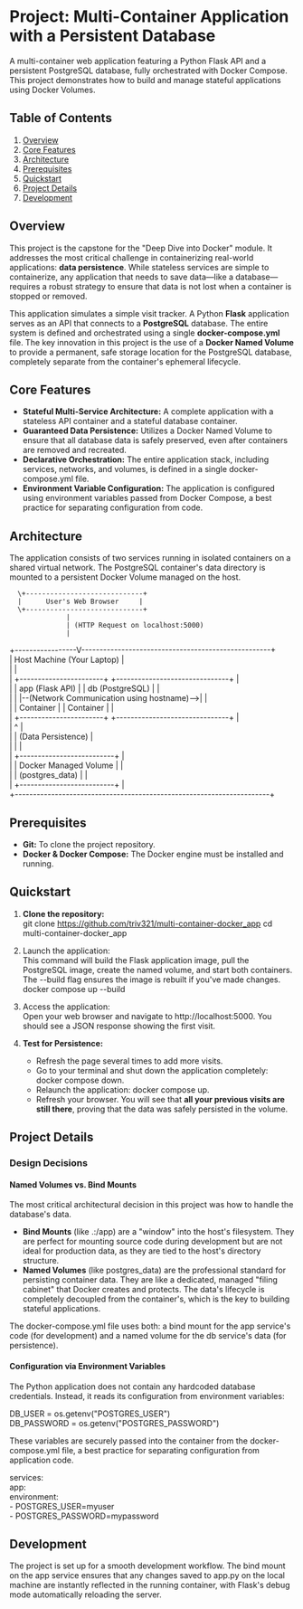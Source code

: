 # **Project: Multi-Container Application with a Persistent Database**

A multi-container web application featuring a Python Flask API and a persistent PostgreSQL database, fully orchestrated with Docker Compose. This project demonstrates how to build and manage stateful applications using Docker Volumes.

## **Table of Contents**

1. [Overview](https://www.google.com/search?q=%23overview)  
2. [Core Features](https://www.google.com/search?q=%23core-features)  
3. [Architecture](https://www.google.com/search?q=%23architecture)  
4. [Prerequisites](https://www.google.com/search?q=%23prerequisites)  
5. [Quickstart](https://www.google.com/search?q=%23quickstart)  
6. [Project Details](https://www.google.com/search?q=%23project-details)  
7. [Development](https://www.google.com/search?q=%23development)

## **Overview**

This project is the capstone for the "Deep Dive into Docker" module. It addresses the most critical challenge in containerizing real-world applications: **data persistence**. While stateless services are simple to containerize, any application that needs to save data—like a database—requires a robust strategy to ensure that data is not lost when a container is stopped or removed.

This application simulates a simple visit tracker. A Python **Flask** application serves as an API that connects to a **PostgreSQL** database. The entire system is defined and orchestrated using a single **docker-compose.yml** file. The key innovation in this project is the use of a **Docker Named Volume** to provide a permanent, safe storage location for the PostgreSQL database, completely separate from the container's ephemeral lifecycle.

## **Core Features**

* **Stateful Multi-Service Architecture:** A complete application with a stateless API container and a stateful database container.  
* **Guaranteed Data Persistence:** Utilizes a Docker Named Volume to ensure that all database data is safely preserved, even after containers are removed and recreated.  
* **Declarative Orchestration:** The entire application stack, including services, networks, and volumes, is defined in a single docker-compose.yml file.  
* **Environment Variable Configuration:** The application is configured using environment variables passed from Docker Compose, a best practice for separating configuration from code.

## **Architecture**

The application consists of two services running in isolated containers on a shared virtual network. The PostgreSQL container's data directory is mounted to a persistent Docker Volume managed on the host.

      \+-----------------------------+  
      |      User's Web Browser     |  
      \+-----------------------------+  
                  |  
                  | (HTTP Request on localhost:5000)  
                  |  
\+-----------------V----------------------------------------------------+  
| Host Machine (Your Laptop)                                           |  
|                                                                      |  
|  \+-----------------------+         \+-------------------------------+  |  
|  |   app (Flask API)     |         |   db (PostgreSQL)             |  |  
|  |                       |--(Network Communication using hostname)--\>|  |  
|  |  Container            |         |   Container                   |  |  
|  \+-----------------------+         \+-------------------------------+  |  
|                                                ^                       |  
|                                                | (Data Persistence)    |  
|                                                |                       |  
|                                     \+--------------------------+       |  
|                                     | Docker Managed Volume    |       |  
|                                     |    (postgres\_data)       |       |  
|                                     \+--------------------------+       |  
\+----------------------------------------------------------------------+

## **Prerequisites**

* **Git:** To clone the project repository.  
* **Docker & Docker Compose:** The Docker engine must be installed and running.

## **Quickstart**

1. **Clone the repository:**  
   git clone https://github.com/triv321/multi-container-docker_app
   cd multi-container-docker_app

2. Launch the application:  
   This command will build the Flask application image, pull the PostgreSQL image, create the named volume, and start both containers. The \--build flag ensures the image is rebuilt if you've made changes.  
   docker compose up \--build

3. Access the application:  
   Open your web browser and navigate to http://localhost:5000. You should see a JSON response showing the first visit.  
4. **Test for Persistence:**  
   * Refresh the page several times to add more visits.  
   * Go to your terminal and shut down the application completely: docker compose down.  
   * Relaunch the application: docker compose up.  
   * Refresh your browser. You will see that **all your previous visits are still there**, proving that the data was safely persisted in the volume.

## **Project Details**

### **Design Decisions**

#### **Named Volumes vs. Bind Mounts**

The most critical architectural decision in this project was how to handle the database's data.

* **Bind Mounts** (like .:/app) are a "window" into the host's filesystem. They are perfect for mounting source code during development but are not ideal for production data, as they are tied to the host's directory structure.  
* **Named Volumes** (like postgres\_data) are the professional standard for persisting container data. They are like a dedicated, managed "filing cabinet" that Docker creates and protects. The data's lifecycle is completely decoupled from the container's, which is the key to building stateful applications.

The docker-compose.yml file uses both: a bind mount for the app service's code (for development) and a named volume for the db service's data (for persistence).

#### **Configuration via Environment Variables**

The Python application does not contain any hardcoded database credentials. Instead, it reads its configuration from environment variables:

DB\_USER \= os.getenv("POSTGRES\_USER")  
DB\_PASSWORD \= os.getenv("POSTGRES\_PASSWORD")

These variables are securely passed into the container from the docker-compose.yml file, a best practice for separating configuration from application code.

services:  
  app:  
    environment:  
      \- POSTGRES\_USER=myuser  
      \- POSTGRES\_PASSWORD=mypassword

## **Development**

The project is set up for a smooth development workflow. The bind mount on the app service ensures that any changes saved to app.py on the local machine are instantly reflected in the running container, with Flask's debug mode automatically reloading the server.
